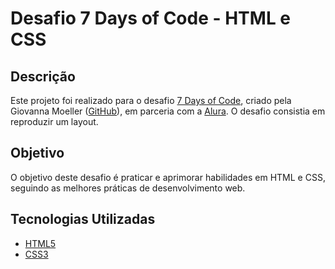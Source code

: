 # Desafio 7 Days of Code - HTML e CSS

## Descrição

Este projeto foi realizado para o desafio [7 Days of Code](https://alura-7dayscode.vercel.app/), criado pela Giovanna Moeller ([GitHub](https://github.com/giovannamoeller)), em parceria com a [Alura](https://www.alura.com.br/). O desafio consistia em reproduzir um layout.

## Objetivo

O objetivo deste desafio é praticar e aprimorar habilidades em HTML e CSS, seguindo as melhores práticas de desenvolvimento web.

## Tecnologias Utilizadas

- [HTML5](https://img.shields.io/badge/html5-%23E34F26.svg?style=for-the-badge&logo=html5&logoColor=white)
- [CSS3](https://img.shields.io/badge/css3-%231572B6.svg?style=for-the-badge&logo=css3&logoColor=white)




